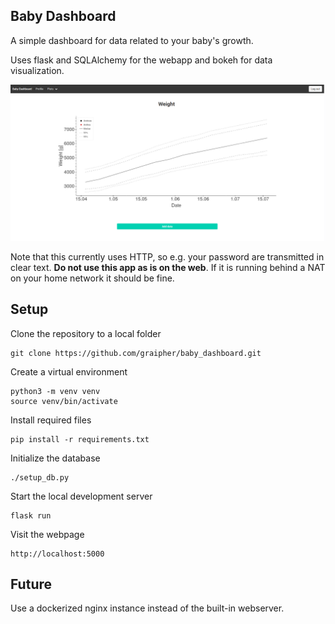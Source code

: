 ## Baby Dashboard

A simple dashboard for data related to your baby's growth.

Uses flask and SQLAlchemy for the webapp and bokeh for data visualization.

![Baby Dashboard Weight](baby_dashboard.png)

Note that this currently uses HTTP, so e.g. your password are transmitted in clear text. **Do not use this app as is on the web**. If it is running behind a NAT on your home network it should be fine.

## Setup

Clone the repository to a local folder

```
git clone https://github.com/graipher/baby_dashboard.git
```

Create a virtual environment

```
python3 -m venv venv
source venv/bin/activate
```

Install required files

```
pip install -r requirements.txt
```

Initialize the database

```
./setup_db.py
```

Start the local development server

```
flask run
```

Visit the webpage

```
http://localhost:5000
```

## Future

Use a dockerized nginx instance instead of the built-in webserver.
